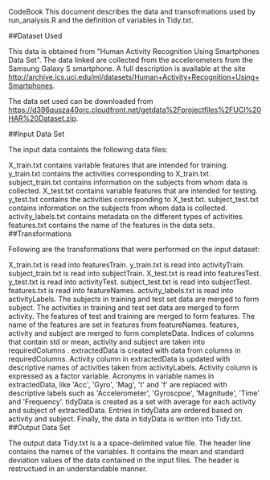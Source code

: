 CodeBook
This document describes the data and transofrmations used by run_analysis.R and the definition of variables in Tidy.txt.

##Dataset Used

This data is obtained from "Human Activity Recognition Using Smartphones Data Set". The data linked are collected from the accelerometers from the Samsung Galaxy S smartphone. A full description is available at the site http://archive.ics.uci.edu/ml/datasets/Human+Activity+Recognition+Using+Smartphones.

The data set used can be downloaded from https://d396qusza40orc.cloudfront.net/getdata%2Fprojectfiles%2FUCI%20HAR%20Dataset.zip.

##Input Data Set

The input data containts the following data files:

X_train.txt contains variable features that are intended for training.
y_train.txt contains the activities corresponding to X_train.txt.
subject_train.txt contains information on the subjects from whom data is collected.
X_test.txt contains variable features that are intended for testing.
y_test.txt contains the activities corresponding to X_test.txt.
subject_test.txt contains information on the subjects from whom data is collected.
activity_labels.txt contains metadata on the different types of activities.
features.txt contains the name of the features in the data sets.
##Transformations

Following are the transformations that were performed on the input dataset:

X_train.txt is read into featuresTrain.
y_train.txt is read into activityTrain.
subject_train.txt is read into subjectTrain.
X_test.txt is read into featuresTest.
y_test.txt is read into activityTest.
subject_test.txt is read into subjectTest.
features.txt is read into featureNames.
activity_labels.txt is read into activityLabels.
The subjects in training and test set data are merged to form subject.
The activities in training and test set data are merged to form activity.
The features of test and training are merged to form features.
The name of the features are set in features from featureNames.
features, activity and subject are merged to form completeData.
Indices of columns that contain std or mean, activity and subject are taken into requiredColumns .
extractedData is created with data from columns in requiredColumns.
Activity column in extractedData is updated with descriptive names of activities taken from activityLabels. Activity column is expressed as a factor variable.
Acronyms in variable names in extractedData, like 'Acc', 'Gyro', 'Mag', 't' and 'f' are replaced with descriptive labels such as 'Accelerometer', 'Gyroscpoe', 'Magnitude', 'Time' and 'Frequency'.
tidyData is created as a set with average for each activity and subject of extractedData. Entries in tidyData are ordered based on activity and subject.
Finally, the data in tidyData is written into Tidy.txt.
##Output Data Set

The output data Tidy.txt is a a space-delimited value file. The header line contains the names of the variables. It contains the mean and standard deviation values of the data contained in the input files. The header is restructued in an understandable manner.
